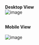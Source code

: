 **Desktop View**
<br/>
![image](https://github.com/meabhiarya1/myportfolio/assets/90932403/1c00f9a6-b505-40aa-803e-45470bdb0690)
<br/>
<br/>

**Mobile View**
<br/>
<br/>
![image](https://github.com/meabhiarya1/myportfolio/assets/90932403/285a4d5a-a260-4c04-a240-a08be52f2d74)

